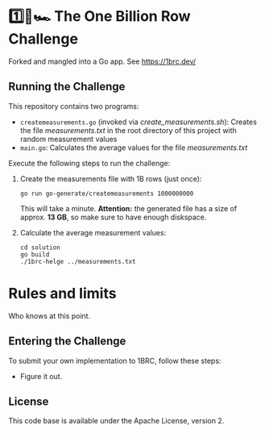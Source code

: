 # 1️⃣🐝🏎️ The One Billion Row Challenge

Forked and mangled into a Go app. See https://1brc.dev/

## Running the Challenge

This repository contains two programs:

* `createmeasurements.go` (invoked via _create\_measurements.sh_): Creates the file _measurements.txt_ in the root directory of this project with random measurement values
* `main.go`: Calculates the average values for the file _measurements.txt_

Execute the following steps to run the challenge:

1. Create the measurements file with 1B rows (just once):

    ```
    go run go-generate/createmeasurements 1000000000
    ```

    This will take a minute.
    **Attention:** the generated file has a size of approx. **13 GB**, so make sure to have enough diskspace.

2. Calculate the average measurement values:

    ```
    cd solution
    go build
    ./1brc-helge ../measurements.txt
    ```

# Rules and limits

Who knows at this point.

## Entering the Challenge

To submit your own implementation to 1BRC, follow these steps:

* Figure it out.

## License

This code base is available under the Apache License, version 2.

